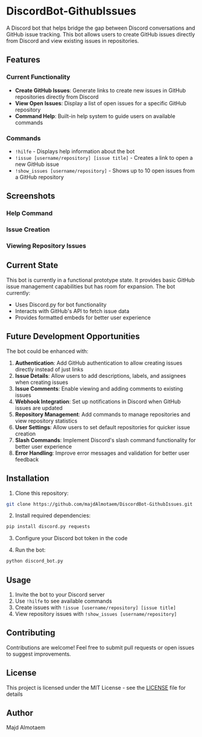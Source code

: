 # DiscordBot-GithubIssues

A Discord bot that helps bridge the gap between Discord conversations and GitHub issue tracking. This bot allows users to create GitHub issues directly from Discord and view existing issues in repositories.

## Features

### Current Functionality

- **Create GitHub Issues**: Generate links to create new issues in GitHub repositories directly from Discord
- **View Open Issues**: Display a list of open issues for a specific GitHub repository
- **Command Help**: Built-in help system to guide users on available commands

### Commands

- `!hilfe` - Displays help information about the bot
- `!issue [username/repository] [issue title]` - Creates a link to open a new GitHub issue
- `!show_issues [username/repository]` - Shows up to 10 open issues from a GitHub repository

## Screenshots

### Help Command

<!-- Insert screenshot of !hilfe command output here -->

### Issue Creation

<!-- Insert screenshot of !issue command output here -->

### Viewing Repository Issues

<!-- Insert screenshot of !show_issues command output here -->

## Current State

This bot is currently in a functional prototype state. It provides basic GitHub issue management capabilities but has room for expansion. The bot currently:

- Uses Discord.py for bot functionality
- Interacts with GitHub's API to fetch issue data
- Provides formatted embeds for better user experience

## Future Development Opportunities

The bot could be enhanced with:

1. **Authentication**: Add GitHub authentication to allow creating issues directly instead of just links
2. **Issue Details**: Allow users to add descriptions, labels, and assignees when creating issues
3. **Issue Comments**: Enable viewing and adding comments to existing issues
4. **Webhook Integration**: Set up notifications in Discord when GitHub issues are updated
5. **Repository Management**: Add commands to manage repositories and view repository statistics
6. **User Settings**: Allow users to set default repositories for quicker issue creation
7. **Slash Commands**: Implement Discord's slash command functionality for better user experience
8. **Error Handling**: Improve error messages and validation for better user feedback

## Installation

1. Clone this repository:

```bash
git clone https://github.com/majdAlmotaem/DiscordBot-GithubIssues.git
```

2. Install required dependencies:

```bash
pip install discord.py requests
```

3. Configure your Discord bot token in the code

4. Run the bot:

```bash
python discord_bot.py
```

## Usage

1. Invite the bot to your Discord server
2. Use `!hilfe` to see available commands
3. Create issues with `!issue [username/repository] [issue title]`
4. View repository issues with `!show_issues [username/repository]`

## Contributing

Contributions are welcome! Feel free to submit pull requests or open issues to suggest improvements.

## License

This project is licensed under the MIT License - see the [LICENSE](LICENSE) file for details

## Author

Majd Almotaem
